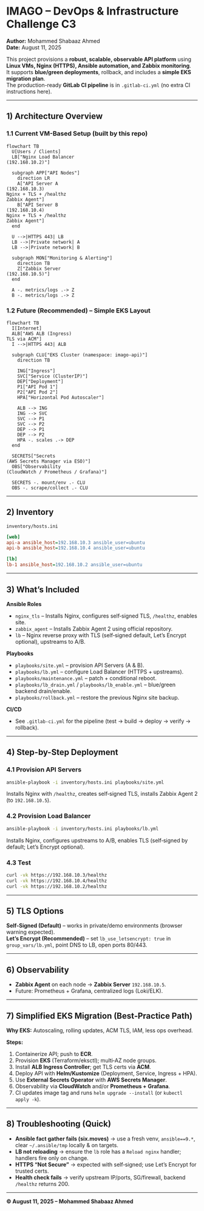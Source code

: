 # IMAGO – DevOps & Infrastructure Challenge C3
**Author:** Mohammed Shabaaz Ahmed  
**Date:** August 11, 2025

This project provisions a **robust, scalable, observable API platform** using **Linux VMs, Nginx (HTTPS), Ansible automation, and Zabbix monitoring**.  
It supports **blue/green deployments**, rollback, and includes a **simple EKS migration plan**.  
The production-ready **GitLab CI pipeline** is in `.gitlab-ci.yml` (no extra CI instructions here).

---

## 1) Architecture Overview

### 1.1 Current VM-Based Setup (built by this repo)

```mermaid
flowchart TB
  U[Users / Clients]
  LB["Nginx Load Balancer
(192.168.10.2)"]

  subgraph APP["API Nodes"]
    direction LR
    A["API Server A
(192.168.10.3)
Nginx + TLS + /healthz
Zabbix Agent"]
    B["API Server B
(192.168.10.4)
Nginx + TLS + /healthz
Zabbix Agent"]
  end

  U -->|HTTPS 443| LB
  LB -->|Private network| A
  LB -->|Private network| B

  subgraph MON["Monitoring & Alerting"]
    direction TB
    Z["Zabbix Server
(192.168.10.5)"]
  end

  A -. metrics/logs .-> Z
  B -. metrics/logs .-> Z
```

### 1.2 Future (Recommended) – Simple EKS Layout

```mermaid
flowchart TB
  I[Internet]
  ALB["AWS ALB (Ingress)
TLS via ACM"]
  I -->|HTTPS 443| ALB

  subgraph CLU["EKS Cluster (namespace: imago-api)"]
    direction TB

    ING["Ingress"]
    SVC["Service (ClusterIP)"]
    DEP["Deployment"]
    P1["API Pod 1"]
    P2["API Pod 2"]
    HPA["Horizontal Pod Autoscaler"]

    ALB --> ING
    ING --> SVC
    SVC --> P1
    SVC --> P2
    DEP --> P1
    DEP --> P2
    HPA -. scales .-> DEP
  end

  SECRETS["Secrets
(AWS Secrets Manager via ESO)"]
  OBS["Observability
(CloudWatch / Prometheus / Grafana)"]

  SECRETS -. mount/env .- CLU
  OBS -. scrape/collect .- CLU
```

---

## 2) Inventory

`inventory/hosts.ini`
```ini
[web]
api-a ansible_host=192.168.10.3 ansible_user=ubuntu
api-b ansible_host=192.168.10.4 ansible_user=ubuntu

[lb]
lb-1 ansible_host=192.168.10.2 ansible_user=ubuntu
```

---

## 3) What’s Included

**Ansible Roles**
- `nginx_tls` – Installs Nginx, configures self‑signed TLS, `/healthz`, enables site.
- `zabbix_agent` – Installs Zabbix Agent 2 using official repository.
- `lb` – Nginx reverse proxy with TLS (self‑signed default, Let’s Encrypt optional), upstreams to A/B.

**Playbooks**
- `playbooks/site.yml` – provision API Servers (A & B).
- `playbooks/lb.yml` – configure Load Balancer (HTTPS + upstreams).
- `playbooks/maintenance.yml` – patch + conditional reboot.
- `playbooks/lb_drain.yml` / `playbooks/lb_enable.yml` – blue/green backend drain/enable.
- `playbooks/rollback.yml` – restore the previous Nginx site backup.

**CI/CD**
- See `.gitlab-ci.yml` for the pipeline (test → build → deploy → verify → rollback).

---

## 4) Step-by-Step Deployment

### 4.1 Provision API Servers
```bash
ansible-playbook -i inventory/hosts.ini playbooks/site.yml
```
Installs Nginx with `/healthz`, creates self‑signed TLS, installs Zabbix Agent 2 (to `192.168.10.5`).

### 4.2 Provision Load Balancer
```bash
ansible-playbook -i inventory/hosts.ini playbooks/lb.yml
```
Installs Nginx, configures upstreams to A/B, enables TLS (self‑signed by default; Let’s Encrypt optional).

### 4.3 Test
```bash
curl -vk https://192.168.10.3/healthz
curl -vk https://192.168.10.4/healthz
curl -vk https://192.168.10.2/healthz
```

---

## 5) TLS Options

**Self‑Signed (Default)** – works in private/demo environments (browser warning expected).  
**Let’s Encrypt (Recommended)** – set `lb_use_letsencrypt: true` in `group_vars/lb.yml`, point DNS to LB, open ports 80/443.

---

## 6) Observability
- **Zabbix Agent** on each node → **Zabbix Server** `192.168.10.5`.
- Future: Prometheus + Grafana, centralized logs (Loki/ELK).

---

## 7) Simplified EKS Migration (Best‑Practice Path)

**Why EKS:** Autoscaling, rolling updates, ACM TLS, IAM, less ops overhead.

**Steps:**
1. Containerize API; push to **ECR**.
2. Provision **EKS** (Terraform/eksctl); multi‑AZ node groups.
3. Install **ALB Ingress Controller**; get TLS certs via **ACM**.
4. Deploy API with **Helm/Kustomize** (Deployment, Service, Ingress + HPA).
5. Use **External Secrets Operator** with **AWS Secrets Manager**.
6. Observability via **CloudWatch** and/or **Prometheus + Grafana**.
7. CI updates image tag and runs `helm upgrade --install` (or `kubectl apply -k`).

---

## 8) Troubleshooting (Quick)
- **Ansible fact gather fails (six.moves)** → use a fresh venv, `ansible==9.*`, clear `~/.ansible/tmp` locally & on targets.
- **LB not reloading** → ensure the `lb` role has a `Reload nginx` handler; handlers fire only on change.
- **HTTPS “Not Secure”** → expected with self‑signed; use Let’s Encrypt for trusted certs.
- **Health check fails** → verify upstream IP/ports, SG/firewall, backend `/healthz` returns 200.

---

**© August 11, 2025 – Mohammed Shabaaz Ahmed**
